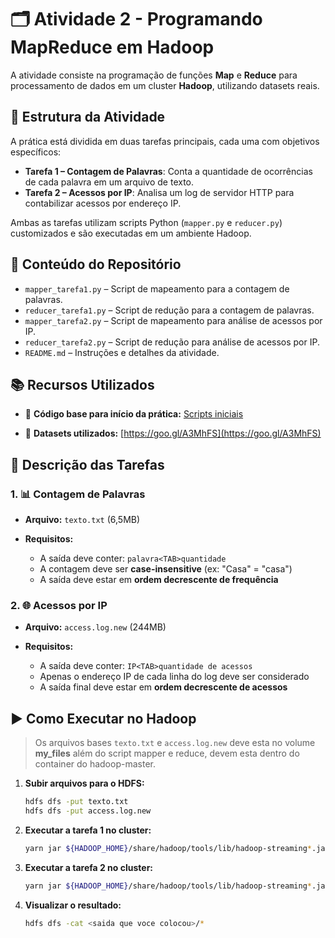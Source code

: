 # 🗂️ Atividade 2 - Programando MapReduce em Hadoop

A atividade consiste na programação de funções **Map** e **Reduce** para processamento de dados em um cluster **Hadoop**, utilizando datasets reais.

## 🧰 Estrutura da Atividade

A prática está dividida em duas tarefas principais, cada uma com objetivos específicos:

* **Tarefa 1 – Contagem de Palavras**: Conta a quantidade de ocorrências de cada palavra em um arquivo de texto.
* **Tarefa 2 – Acessos por IP**: Analisa um log de servidor HTTP para contabilizar acessos por endereço IP.

Ambas as tarefas utilizam scripts Python (`mapper.py` e `reducer.py`) customizados e são executadas em um ambiente Hadoop.

## 📁 Conteúdo do Repositório

* `mapper_tarefa1.py` – Script de mapeamento para a contagem de palavras.
* `reducer_tarefa1.py` – Script de redução para a contagem de palavras.
* `mapper_tarefa2.py` – Script de mapeamento para análise de acessos por IP.
* `reducer_tarefa2.py` – Script de redução para análise de acessos por IP.
* `README.md` – Instruções e detalhes da atividade.

## 📚 Recursos Utilizados

* 📂 **Código base para início da prática:**
  [Scripts iniciais](https://www.dca.ufrn.br/~viegas/disciplinas/DCA0132/files/Scripts/)

* 📄 **Datasets utilizados:**
  [https://goo.gl/A3MhFS](https://goo.gl/A3MhFS)

## 📝 Descrição das Tarefas

### 1. 📊 Contagem de Palavras

* **Arquivo:** `texto.txt` (6,5MB)
* **Requisitos:**

  * A saída deve conter: `palavra<TAB>quantidade`
  * A contagem deve ser **case-insensitive** (ex: "Casa" = "casa")
  * A saída deve estar em **ordem decrescente de frequência**

### 2. 🌐 Acessos por IP

* **Arquivo:** `access.log.new` (244MB)
* **Requisitos:**

  * A saída deve conter: `IP<TAB>quantidade de acessos`
  * Apenas o endereço IP de cada linha do log deve ser considerado
  * A saída final deve estar em **ordem decrescente de acessos**

## ▶️ Como Executar no Hadoop
 > Os arquivos bases `texto.txt` e `access.log.new` deve esta no volume **my_files** além do script mapper e reduce, devem esta dentro do container do hadoop-master.

1. **Subir arquivos para o HDFS:**

   ```bash
   hdfs dfs -put texto.txt
   hdfs dfs -put access.log.new
   ```

2. **Executar a tarefa 1 no cluster:**

   ```bash
   yarn jar ${HADOOP_HOME}/share/hadoop/tools/lib/hadoop-streaming*.jar -files mapper_tarefa1.py,reducer_tarefa1.py -mapper "python mapper_tarefa1.py" -reducer "python reducer_tarefa1.py" -input access.log.new -output output-ip
   ```

3. **Executar a tarefa 2 no cluster:**

   ```bash
   yarn jar ${HADOOP_HOME}/share/hadoop/tools/lib/hadoop-streaming*.jar -files mapper_tarefa2.py,reducer_tarefa2.py -mapper "python mapper_tarefa2.py" -reducer "python reducer_tarefa2.py" -input access.log.new -output output-ip
   ```

4. **Visualizar o resultado:**

   ```bash
   hdfs dfs -cat <saida que voce colocou>/*
   ```
